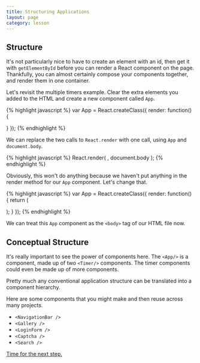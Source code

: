 ```yaml
---
title: Structuring Applications
layout: page
category: lesson
---
```


## Structure
It's not particularly nice to have to create an element with an id, then get it with `getElementById` before you can render a React component on the page. Thankfully, you can almost certainly compose your components together, and render them in one container.

Let's revisit the multiple timers example. Clear the extra elements you added to the HTML and create a new component called `App`.

{% highlight javascript %}
var App = React.createClass({
  render: function() {

  }
});
{% endhighlight %}

We can replace the two calls to `React.render` with one call, using `App` and `document.body`.

{% highlight javascript %}
React.render(
  <App />,
  document.body
);
{% endhighlight %}

Obviously, this won't do anything because we haven't put anything in the render method for our `App` component. Let's change that.

{% highlight javascript %}
var App = React.createClass({
  render: function() {
    return (
      <div className='timers'>
        <Timer interval={100}/>
        <Timer interval={1000}/>
      </div>
    );
  }
});
{% endhighlight %}

We can treat this `App` component as the `<body>` tag of our HTML file now.

## Conceptual Structure
It's really important to see the power of components here. The `<App/>` is a component, made up of two `<Timer/>` components. The timer components could even be made up of more components.

Pretty much any conventional application structure can be translated into a component hierarchy.

Here are some components that you might make and then reuse across many projects.

* `<NavigationBar />`
* `<Gallery />`
* `<LoginForm />`
* `<Captcha />`
* `<Search />`

[Time for the next step.](./ex7.html)

